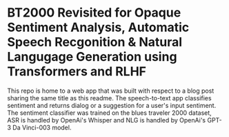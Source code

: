 # BT2000 Revisited for Opaque Sentiment Analysis, Automatic Speech Recgonition & Natural Langugage Generation using Transformers and RLHF

This repo is home to a web app that was built with respect to a blog post sharing the same title as this readme. The speech-to-text app classifies sentiment and returns dialog or a suggestion for a user's input sentiment. The sentiment classifier was trained on the blues traveler 2000 dataset, ASR is handled by OpenAi's Whisper and NLG is handled by OpenAi's GPT-3 Da Vinci-003 model.
